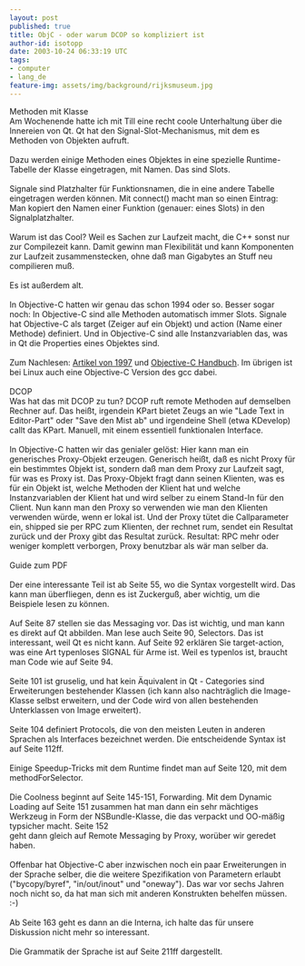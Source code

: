 ```yaml
---
layout: post
published: true
title: ObjC - oder warum DCOP so kompliziert ist
author-id: isotopp
date: 2003-10-24 06:33:19 UTC
tags:
- computer
- lang_de
feature-img: assets/img/background/rijksmuseum.jpg
---
```

<div class="titlebar"> Methoden mit Klasse </div>Am Wochenende hatte ich mit Till eine recht coole Unterhaltung über die Innereien von Qt. Qt hat den Signal-Slot-Mechanismus, mit dem es Methoden von Objekten aufruft.<br/><br/>Dazu werden einige Methoden eines Objektes in eine spezielle Runtime-Tabelle der Klasse eingetragen, mit Namen. Das sind Slots. <br/><br/>Signale sind Platzhalter für Funktionsnamen, die in eine andere Tabelle eingetragen werden können. Mit connect() macht man so einen Eintrag: Man kopiert den Namen einer Funktion (genauer: eines Slots) in den Signalplatzhalter.<br/><br/>Warum ist das Cool? Weil es Sachen zur Laufzeit macht, die C++ sonst nur zur Compilezeit kann. Damit gewinn man Flexibilität und kann Komponenten zur Laufzeit zusammenstecken, ohne daß man Gigabytes an Stuff neu compilieren muß.<br/><br/>Es ist außerdem alt.<br/><br/>In Objective-C hatten wir genau das schon 1994 oder so. Besser sogar noch: In Objective-C sind alle Methoden automatisch immer Slots. Signale hat Objective-C als target (Zeiger auf ein Objekt) und action (Name einer Methode) definiert. Und in Objective-C sind alle Instanzvariablen das, was in Qt die Properties eines Objektes sind.<br/><br/>Zum Nachlesen: <a class='wiki' href='http://www.koehntopp.de/kris/inkomploehntopp/2495.html'>Artikel von 1997</a> und <a class='wiki' href='http://vvv.koehntopp.de/flame/c_c++/ObjC.pdf'>Objective-C Handbuch</a>. Im übrigen ist bei Linux auch eine Objective-C Version des gcc dabei.<br/><br/><div class="titlebar"> DCOP </div>Was hat das mit DCOP zu tun? DCOP ruft remote Methoden auf demselben Rechner auf. Das heißt, irgendein KPart bietet Zeugs an wie "Lade Text in Editor-Part" oder "Save den Mist ab" und irgendeine Shell (etwa KDevelop) callt das KPart. Manuell, mit einem essentiell funktionalen Interface.<br/><br/>In Objective-C hatten wir das genialer gelöst: Hier kann man ein generisches Proxy-Objekt erzeugen. Generisch heißt, daß es nicht Proxy für ein bestimmtes Objekt ist, sondern daß man dem Proxy zur Laufzeit sagt, für was es Proxy ist. Das Proxy-Objekt fragt dann seinen Klienten, was es für ein Objekt ist, welche Methoden der Klient hat und welche Instanzvariablen der Klient hat und wird selber zu einem Stand-In für den Client. Nun kann man den Proxy so verwenden wie man den Klienten verwenden würde, wenn er lokal ist. Und der Proxy tütet die Callparameter ein, shipped sie per RPC zum Klienten, der rechnet rum, sendet ein Resultat zurück und der Proxy gibt das Resultat zurück. Resultat: RPC mehr oder weniger komplett verborgen, Proxy benutzbar als wär man selber da.<br/><br/><div class="titlebar"> Guide zum PDF </div><br/>Der eine interessante Teil ist ab Seite 55, wo die Syntax vorgestellt wird. Das kann man überfliegen, denn es ist Zuckerguß, aber wichtig, um die Beispiele lesen zu können.<br/><br/>Auf Seite 87 stellen sie das Messaging vor. Das ist wichtig, und man kann es direkt auf Qt abbilden. Man lese auch Seite 90, Selectors. Das ist interessant, weil Qt es nicht kann. Auf Seite 92 erklären Sie target-action, was eine Art typenloses SIGNAL für Arme ist. Weil es typenlos ist, braucht man Code wie auf Seite 94.<br/><br/>Seite 101 ist gruselig, und hat kein Äquivalent in Qt - Categories sind Erweiterungen bestehender Klassen (ich kann also nachträglich die Image-Klasse selbst erweitern, und der Code wird von allen bestehenden Unterklassen von Image erweitert).<br/><br/>Seite 104 definiert Protocols, die von den meisten Leuten in anderen Sprachen als Interfaces bezeichnet werden. Die entscheidende Syntax ist auf Seite 112ff.<br/><br/>Einige Speedup-Tricks mit dem Runtime findet man auf Seite 120, mit dem methodForSelector.<br/><br/>Die Coolness beginnt auf Seite 145-151, Forwarding. Mit dem Dynamic Loading auf Seite 151 zusammen hat man dann ein sehr mächtiges Werkzeug in Form der NSBundle-Klasse, die das verpackt und OO-mäßig typsicher macht. Seite 152<br/>geht dann gleich auf Remote Messaging by Proxy, worüber wir geredet haben.<br/><br/>Offenbar hat Objective-C aber inzwischen noch ein paar Erweiterungen in der Sprache selber, die die weitere Spezifikation von Parametern erlaubt ("bycopy/byref", "in/out/inout" und "oneway"). Das war vor sechs Jahren noch nicht so, da hat man sich mit anderen Konstrukten behelfen müssen. :-)<br/><br/>Ab Seite 163 geht es dann an die Interna, ich halte das für unsere Diskussion nicht mehr so interessant.<br/><br/>Die Grammatik der Sprache ist auf Seite 211ff dargestellt.<br/>
